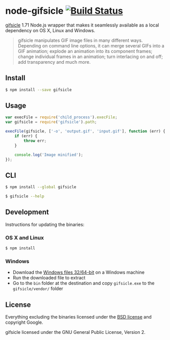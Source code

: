 # node-gifsicle [![Build Status](https://secure.travis-ci.org/yeoman/node-gifsicle.svg?branch=master)](http://travis-ci.org/yeoman/node-gifsicle)

[gifsicle](http://www.lcdf.org/gifsicle/) 1.71 Node.js wrapper that makes it seamlessly available as a local dependency on OS X, Linux and Windows.

> gifsicle manipulates GIF image files in many different ways. Depending on command line options, it can merge several GIFs into a GIF animation; explode an animation into its component frames; change individual frames in an animation; turn interlacing on and off; add transparency and much more.

## Install

```bash
$ npm install --save gifsicle
```

## Usage

```js
var execFile = require('child_process').execFile;
var gifsicle = require('gifsicle').path;

execFile(gifsicle, ['-o', 'output.gif', 'input.gif'], function (err) {
	if (err) {
		throw err;
	}

	console.log('Image minified');
});
```

## CLI

```bash
$ npm install --global gifsicle
```

```bash
$ gifsicle --help
```

## Development

Instructions for updating the binaries:

### OS X and Linux

```bash
$ npm install
```

### Windows

* Download the [Windows files 32/64-bit](http://www.lcdf.org/gifsicle/) on a Windows machine
* Run the downloaded file to extract
* Go to the `bin` folder at the destination and copy `gifsicle.exe` to the `gifsicle/vendor/` folder

## License

Everything excluding the binaries licensed under the [BSD license](http://opensource.org/licenses/bsd-license.php) and copyright Google.

gifsicle licensed under the GNU General Public License, Version 2.
